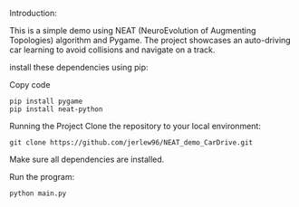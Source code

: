 Introduction:

This is a simple demo using NEAT (NeuroEvolution of Augmenting Topologies) algorithm and Pygame. The project showcases an auto-driving car learning to avoid collisions and navigate on a track.


install these dependencies using pip:


Copy code
```
pip install pygame
pip install neat-python
```

Running the Project
Clone the repository to your local environment:

```
git clone https://github.com/jerlew96/NEAT_demo_CarDrive.git
```

Make sure all dependencies are installed.

Run the program:

```
python main.py
```
